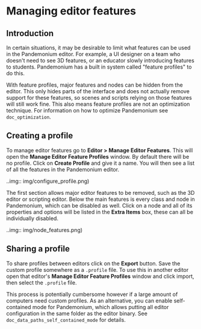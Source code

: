 

Managing editor features
========================

Introduction
------------

In certain situations, it may be desirable to limit what features can be used
in the Pandemonium editor. For example, a UI designer on a team who doesn't need to
see 3D features, or an educator slowly introducing features to students. Pandemonium
has a built in system called "feature profiles" to do this.

With feature profiles, major features and nodes can be hidden from the editor.
This only hides parts of the interface and does not actually remove support for
these features, so scenes and scripts relying on those features will still work fine.
This also means feature profiles are not an optimization technique. For
information on how to optimize Pandemonium see `doc_optimization`.

Creating a profile
------------------

To manage editor features go to **Editor > Manage Editor Features**. This
will open the **Manage Editor Feature Profiles** window. By default there
will be no profile. Click on **Create Profile** and give it a name. You will
then see a list of all the features in the Pandemonium editor.

..img:: img/configure_profile.png)

The first section allows major editor features to be removed, such as the 3D
editor or scripting editor. Below the main features is every class and node in
Pandemonium, which can be disabled as well. Click on a node and all of its properties
and options will be listed in the **Extra Items** box, these can all be
individually disabled.

..img:: img/node_features.png)

Sharing a profile
-----------------

To share profiles between editors click on the **Export** button. Save the custom
profile somewhere as a `.profile` file. To use this in another editor open that
editor's **Manage Editor Feature Profiles** window and click import, then select the
`.profile` file.

This process is potentially cumbersome however if a large amount of computers need
custom profiles. As an alternative, you can enable self-contained mode for Pandemonium,
which allows putting all editor configuration in the same folder as the editor binary.
See `doc_data_paths_self_contained_mode` for details.
